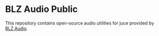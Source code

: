# BLZ Audio Public

This repository contains open-source audio utilities for juce provided
by [BLZ Audio](https://blz.sbrk.org).
